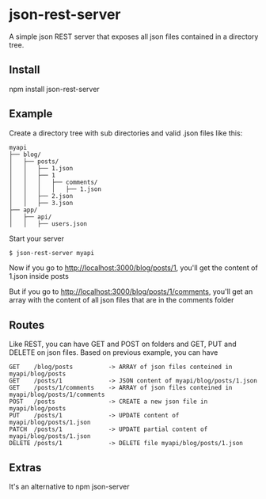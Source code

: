 # json-rest-server
A simple json REST server that exposes all json files contained in a directory tree.

## Install
npm install json-rest-server

## Example
Create a directory tree with sub directories and valid .json files like this:

```
myapi
├── blog/
│   ├── posts/
│   │	├── 1.json
│   │   ├── 1
│   │   │   ├── comments/
│   │   │   │   ├── 1.json
│   │   ├── 2.json
│   │   ├── 3.json
├── app/
│   ├── api/
│   │   ├── users.json
```

Start your server

```bash
$ json-rest-server myapi
```

Now if you go to [http://localhost:3000/blog/posts/1](), you'll get the content of 1.json inside posts

But if you go to [http://localhost:3000/blog/posts/1/comments](), you'll get an array with the content of all json files that are in the comments folder

## Routes
Like REST, you can have GET and POST on folders and GET, PUT and DELETE on json files. Based on previous example, you can have

```
GET    /blog/posts 			-> ARRAY of json files conteined in myapi/blog/posts
GET    /posts/1				-> JSON content of myapi/blog/posts/1.json
GET    /posts/1/comments	-> ARRAY of json files conteined in myapi/blog/posts/1/comments
POST   /posts				-> CREATE a new json file in myapi/blog/posts
PUT    /posts/1				-> UPDATE content of myapi/blog/posts/1.json
PATCH  /posts/1				-> UPDATE partial content of myapi/blog/posts/1.json
DELETE /posts/1				-> DELETE file myapi/blog/posts/1.json
```

## Extras
It's an alternative to npm json-server
